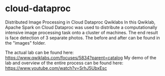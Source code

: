 # cloud-dataproc
Distributed Image Processing in Cloud Dataproc Qwiklabs
In this Qwiklab, Apache Spark on Cloud Dataproc was used to distribute a computationally intensive image processing task onto a cluster of machines. The end result is face detection of 3 separate photos. The before and after can be found in the "images" folder.

The actual lab can be found here: https://www.qwiklabs.com/focuses/5834?parent=catalog
My demo of the lab and overview of the entire process can be found here: https://www.youtube.com/watch?v=SrhJ5UbxEsc
